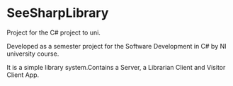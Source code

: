 # SeeSharpLibrary
Project for the C# project to uni.

Developed as a semester project for the Software Development in C# by NI university course.

It is a simple library system.Contains a Server, a Librarian Client and Visitor Client App.
